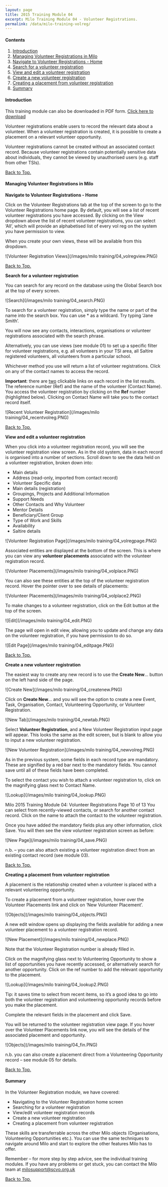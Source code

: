 ```yaml
---
layout: page
title: 2015 Training Module 04
excerpt: Milo Training Module 04 - Volunteer Registrations.
permalink: /data/milo-training-volreg/
---
```




#### Contents <a name="top"></a>

1. <a href="#intro">Introduction</a>
2. <a href="#manage">Managing Volunteer Registrations in Milo</a>
3. <a href="#nav">Navigate to Volunteer Registrations - Home</a>
4. <a href="#search">Search for a volunteer registration</a>
5. <a href="#editvol">View and edit a volunteer registration</a>
6. <a href="#newvol">Create a new volunteer registration</a>
7. <a href="#create">Creating a placement from volunteer registration</a>
8. <a href="#sum">Summary</a>


#### Introduction <a name="intro"></a>

This training module can also be downloaded in PDF form. <a href="/files/Milo 2015 Training Handbook 04 Volunteer Registrations0515.pdf" download target="_blank">Click here to download</a>

Volunteer registrations enable users to record the relevant data about a volunteer. When a volunteer registration is created, it is possible to create a placement on a relevant volunteer opportunity.

Volunteer registrations cannot be created without an associated contact record. Because volunteer registrations contain potentially sensitive data about individuals, they cannot be viewed by unauthorised users (e.g. staff from other TSIs).


<a href="#top">Back to Top.</a>

#### Managing Volunteer Registrations in Milo <a name="manage"></a>

**Navigate to Volunteer Registrations - Home** <a name="nav"></a>

Click on the Volunteer Registrations tab at the top of the screen to go to the Volunteer Registrations home page. By default, you will see a list of recent volunteer registrations you have accessed. By clicking on the View dropdown above the list of recent volunteer registrations, you can select ‘All’, which will provide an alphabetised list of every vol reg on the system you have permission to view.

When you create your own views, these will be available from this dropdown.

![Volunteer Registration Views](/images/milo training/04_volregview.PNG)


<a href="#top">Back to Top.</a>

**Search for a volunteer registration** <a name="search"></a>

You can search for any record on the database using the Global Search box at the top of every screen. 

![Search](/images/milo training/04_search.PNG)

To search for a volunteer registration, simply type the name or part of the name into the search box. You can use * as a wildcard. Try typing ‘Jane Smith’. 

You will now see any contacts, interactions, organisations or volunteer registrations associated with the search phrase.

Alternatively, you can use views (see module 01) to set up a specific filter for volunteer registrations, e.g. all volunteers in your TSI area, all Saltire registered volunteers, all volunteers from a particular school.

Whichever method you use will return a list of volunteer registrations. Click on any of the contact names to access the record.

**Important**: there are <u>two</u> clickable links on each record in the list results. The reference number (Ref) and the name of the volunteer (Contact Name). You access the volunteer registration by clicking on the **Ref** number (highlighted below). Clicking on Contact Name will take you to the contact record itself.

![Recent Volunteer Registration](/images/milo training/04_recentvolreg.PNG)


<a href="#top">Back to Top.</a>

**View and edit a volunteer registration** <a name="editvol"></a>

When you click into a volunteer registration record, you will see the volunteer registration view screen. As in the old system, data in each record is organised into a number of sections. Scroll down to see the data held on a volunteer registration, broken down into:

* Main details
* Address (read-only, imported from contact record)
* Volunteer Specific data
* Main details (registration)
* Groupings, Projects and Additional Information
* Support Needs
* Other Contacts and Why Volunteer
* Mentor Details
* Beneficiary/Client Group
* Type of Work and Skills
* Availability
* Saltire details

![Volunteer Registration Page](/images/milo training/04_volregpage.PNG)

Associated entities are displayed at the bottom of the screen. This is where you can view any **volunteer placements** associated with the volunteer registration record.

![Volunteer Placements](/images/milo training/04_volplace.PNG)

You can also see these entities at the top of the volunteer registration record. Hover the pointer over to see details of placements:

![Volunteer Placements](/images/milo training/04_volplace2.PNG)

To make changes to a volunteer registration, click on the Edit button at the top of the screen.

![Edit](/images/milo training/04_edit.PNG)

The page will open in edit view, allowing you to update and change any data on the volunteer registration, if you have permission to do so.

![Edit Page](/images/milo training/04_editpage.PNG)


<a href="#top">Back to Top.</a>

**Create a new volunteer registration** <a name="newvol"></a>

The easiest way to create any new record is to use the **Create New**… button on the left hand side of the page.

![Create New](/images/milo training/04_createnew.PNG)

Click on **Create New**… and you will see the option to create a new Event, Task, Organisation, Contact, Volunteering Opportunity, or Volunteer Registration.

![New Tab](/images/milo training/04_newtab.PNG)

Select **Volunteer Registration**, and a New Volunteer Registration input page will appear. This looks the same as the edit screen, but is blank to allow you to input a new volunteer registration.

![New Volunteer Registration](/images/milo training/04_newvolreg.PNG)

As in the previous system, some fields in each record type are mandatory. These are signified by a red bar next to the mandatory fields. You cannot save until all of these fields have been completed.

To select the contact you wish to attach a volunteer registration to, click on the magnifying glass next to Contact Name.

![Lookup](/images/milo training/04_lookup.PNG)

Milo 2015 Training Module 04: Volunteer Registrations Page 10 of 13
You can select from recently-viewed contacts, or search for another contact record. Click on the name to attach the contact to the volunteer registration.

Once you have added the mandatory fields plus any other information, click Save. You will then see the view volunteer registration screen as before:

![New Page](/images/milo training/04_save.PNG)

n.b. – you can also attach existing a volunteer registration direct from an existing contact record (see module 03).


<a href="#top">Back to Top.</a>

**Creating a placement from volunteer registration** <a name="create"></a>

A placement is the relationship created when a volunteer is placed with a relevant volunteering opportunity.

To create a placement from a volunteer registration, hover over the Volunteer Placements link and click on ‘New Volunteer Placement’.

![Objects](/images/milo training/04_objects.PNG)

A new edit window opens up displaying the fields available for adding a new volunteer placement to a volunteer registration record.

![New Placement](/images/milo training/04_newplace.PNG)

Note that the Volunteer Registration number is already filled in.

Click on the magnifying glass next to Volunteering Opportunity to show a list of opportunities you have recently accessed, or alternatively search for another opportunity. Click on the ref number to add the relevant opportunity to the placement.

![Lookup](/images/milo training/04_lookup2.PNG)

Tip: it saves time to select from recent items, so it’s a good idea to go into both the volunteer registration and volunteering opportunity records before you make the placement.

Complete the relevant fields in the placement and click Save.

You will be returned to the volunteer registration view page. If you hover over the Volunteer Placements link now, you will see the details of the associated placement and opportunity.

![Objects](/images/milo training/04_fin.PNG)

n.b. you can also create a placement direct from a Volunteering Opportunity record – see module 05 for details.


<a href="#top">Back to Top.</a>

#### Summary <a name="sum"></a>

In the Volunteer Registration module, we have covered:

* Navigating to the Volunteer Registration home screen
* Searching for a volunteer registration
* View/edit volunteer registration records
* Create a new volunteer registration
* Creating a placement from volunteer registration

These skills are transferrable across the other Milo objects (Organisations, Volunteering Opportunities etc.). You can use the same techniques to navigate around Milo and start to explore the other features Milo has to offer.

Remember – for more step by step advice, see the individual training modules. If you have any problems or get stuck, you can contact the Milo team at [milosupport@scvo.org.uk](mailto:milosupport@scvo.org.uk)


<a href="#top">Back to Top.</a>
